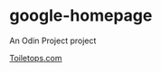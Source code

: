 # google-homepage
An Odin Project project

<a href="https://toiletops.com" data-expanded-url="http://Toiletops.com" target="_blank" title="http://Toiletops.com">Toiletops.com</a>
